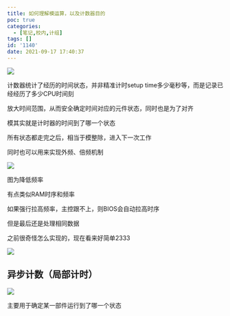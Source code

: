 ```yaml
---
title: 如何理解模运算，以及计数器目的
poc: true
categories:
  - [笔记,校内,计组]
tags: []
id: '1140'
date: 2021-09-17 17:40:37
---
```


![](https://raw.githubusercontent.com/Valkierja/ALLPIC/main/img/202303172123683.png)

计数器统计了经历的时间状态，并非精准计时setup time多少毫秒等，而是记录已经经历了多少CPU时间刻

放大时间范围，从而安全确定时间对应的元件状态，同时也是为了对齐

模其实就是计时器的时间到了哪一个状态

所有状态都走完之后，相当于模整除，进入下一次工作

同时也可以用来实现外频、倍频机制

![](https://raw.githubusercontent.com/Valkierja/ALLPIC/main/img/202303172158052.png)

图为降低频率

有点类似RAM时序和频率

如果强行拉高频率，主控跟不上，则BIOS会自动拉高时序

但是最后还是处理相同数据

之前很奇怪怎么实现的，现在看来好简单2333

![](https://raw.githubusercontent.com/Valkierja/ALLPIC/main/img/202303181048400.png)

## 异步计数（局部计时）

![](https://raw.githubusercontent.com/Valkierja/ALLPIC/main/img/202303172158807.png)

主要用于确定某一部件运行到了哪一个状态